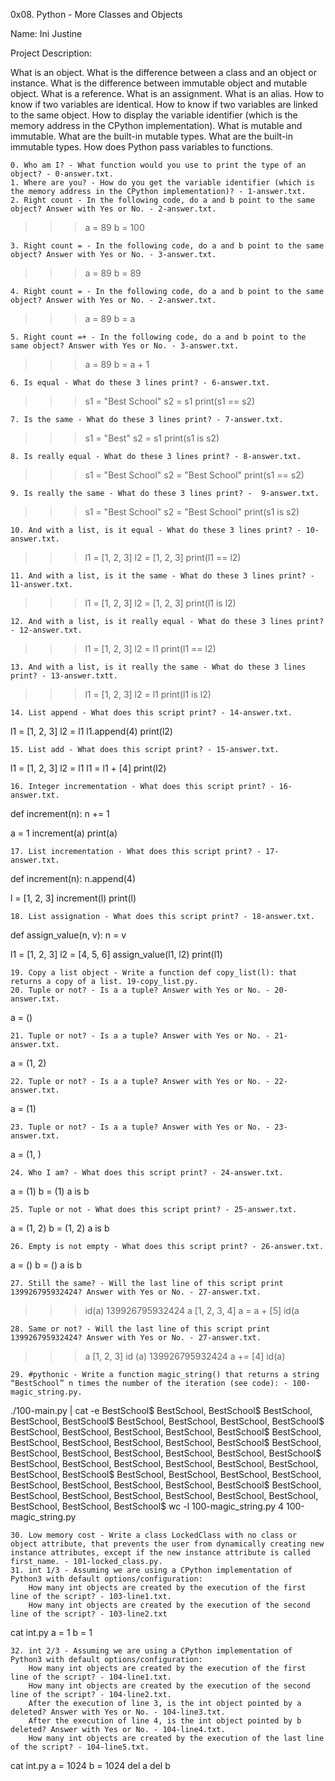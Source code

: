 0x08. Python - More Classes and Objects

Name: Ini Justine

Project Description:

What is an object. What is the difference between a class and an object or instance. What is the difference between immutable object and mutable object. What is a reference. What is an assignment. What is an alias. How to know if two variables are identical. How to know if two variables are linked to the same object. How to display the variable identifier (which is the memory address in the CPython implementation). What is mutable and immutable. What are the built-in mutable types. What are the built-in immutable types. How does Python pass variables to functions.

    0. Who am I? - What function would you use to print the type of an object? - 0-answer.txt.
    1. Where are you? - How do you get the variable identifier (which is the memory address in the CPython implementation)? - 1-answer.txt.
    2. Right count - In the following code, do a and b point to the same object? Answer with Yes or No. - 2-answer.txt.

>>> a = 89
>>> b = 100

    3. Right count = - In the following code, do a and b point to the same object? Answer with Yes or No. - 3-answer.txt.

>>> a = 89
>>> b = 89

    4. Right count = - In the following code, do a and b point to the same object? Answer with Yes or No. - 2-answer.txt.

>>> a = 89
>>> b = a

    5. Right count =+ - In the following code, do a and b point to the same object? Answer with Yes or No. - 3-answer.txt.

>>> a = 89
>>> b = a + 1

    6. Is equal - What do these 3 lines print? - 6-answer.txt.

>>> s1 = "Best School"
>>> s2 = s1
>>> print(s1 == s2)

    7. Is the same - What do these 3 lines print? - 7-answer.txt.

>>> s1 = "Best"
>>> s2 = s1
>>> print(s1 is s2)

    8. Is really equal - What do these 3 lines print? - 8-answer.txt.

>>> s1 = "Best School"
>>> s2 = "Best School"
>>> print(s1 == s2)

    9. Is really the same - What do these 3 lines print? -  9-answer.txt.

>>> s1 = "Best School"
>>> s2 = "Best School"
>>> print(s1 is s2)

    10. And with a list, is it equal - What do these 3 lines print? - 10-answer.txt.

>>> l1 = [1, 2, 3]
>>> l2 = [1, 2, 3] 
>>> print(l1 == l2)

    11. And with a list, is it the same - What do these 3 lines print? - 11-answer.txt.

>>> l1 = [1, 2, 3]
>>> l2 = [1, 2, 3] 
>>> print(l1 is l2)

    12. And with a list, is it really equal - What do these 3 lines print? - 12-answer.txt.

>>> l1 = [1, 2, 3]
>>> l2 = l1
>>> print(l1 == l2)

    13. And with a list, is it really the same - What do these 3 lines print? - 13-answer.txtt.

>>> l1 = [1, 2, 3]
>>> l2 = l1
>>> print(l1 is l2)

    14. List append - What does this script print? - 14-answer.txt.

l1 = [1, 2, 3]
l2 = l1
l1.append(4)
print(l2)

    15. List add - What does this script print? - 15-answer.txt.

l1 = [1, 2, 3]
l2 = l1
l1 = l1 + [4]
print(l2)

    16. Integer incrementation - What does this script print? - 16-answer.txt.

def increment(n):
    n += 1

a = 1
increment(a)
print(a)

    17. List incrementation - What does this script print? - 17-answer.txt.

def increment(n):
    n.append(4)

l = [1, 2, 3]
increment(l)
print(l)

    18. List assignation - What does this script print? - 18-answer.txt.

def assign_value(n, v):
    n = v

l1 = [1, 2, 3]
l2 = [4, 5, 6]
assign_value(l1, l2)
print(l1)

    19. Copy a list object - Write a function def copy_list(l): that returns a copy of a list. 19-copy_list.py.
    20. Tuple or not? - Is a a tuple? Answer with Yes or No. - 20-answer.txt.

a = ()

    21. Tuple or not? - Is a a tuple? Answer with Yes or No. - 21-answer.txt.

a = (1, 2)

    22. Tuple or not? - Is a a tuple? Answer with Yes or No. - 22-answer.txt.

a = (1)

    23. Tuple or not? - Is a a tuple? Answer with Yes or No. - 23-answer.txt.

a = (1, )

    24. Who I am? - What does this script print? - 24-answer.txt.

a = (1)
b = (1)
a is b

    25. Tuple or not - What does this script print? - 25-answer.txt.

a = (1, 2)
b = (1, 2)
a is b

    26. Empty is not empty - What does this script print? - 26-answer.txt.

a = ()
b = ()
a is b

    27. Still the same? - Will the last line of this script print 139926795932424? Answer with Yes or No. - 27-answer.txt.

>>> id(a)
139926795932424
>>> a
[1, 2, 3, 4]
>>> a = a + [5]
>>> id(a

    28. Same or not? - Will the last line of this script print 139926795932424? Answer with Yes or No. - 27-answer.txt.

>>> a
[1, 2, 3]
>>> id (a)
139926795932424
>>> a += [4]
>>> id(a)

    29. #pythonic - Write a function magic_string() that returns a string “BestSchool” n times the number of the iteration (see code): - 100-magic_string.py.
./100-main.py | cat -e
BestSchool$
BestSchool, BestSchool$
BestSchool, BestSchool, BestSchool$
BestSchool, BestSchool, BestSchool, BestSchool$
BestSchool, BestSchool, BestSchool, BestSchool, BestSchool$
BestSchool, BestSchool, BestSchool, BestSchool, BestSchool, BestSchool$
BestSchool, BestSchool, BestSchool, BestSchool, BestSchool, BestSchool, BestSchool$
BestSchool, BestSchool, BestSchool, BestSchool, BestSchool, BestSchool, BestSchool, BestSchool$
BestSchool, BestSchool, BestSchool, BestSchool, BestSchool, BestSchool, BestSchool, BestSchool, BestSchool$
BestSchool, BestSchool, BestSchool, BestSchool, BestSchool, BestSchool, BestSchool, BestSchool, BestSchool, BestSchool$
 wc -l 100-magic_string.py 
4 100-magic_string.py 

    30. Low memory cost - Write a class LockedClass with no class or object attribute, that prevents the user from dynamically creating new instance attributes, except if the new instance attribute is called first_name. - 101-locked_class.py.
    31. int 1/3 - Assuming we are using a CPython implementation of Python3 with default options/configuration:
        How many int objects are created by the execution of the first line of the script? - 103-line1.txt.
        How many int objects are created by the execution of the second line of the script? - 103-line2.txt
 cat int.py 
a = 1
b = 1

    32. int 2/3 - Assuming we are using a CPython implementation of Python3 with default options/configuration:
        How many int objects are created by the execution of the first line of the script? - 104-line1.txt.
        How many int objects are created by the execution of the second line of the script? - 104-line2.txt.
        After the execution of line 3, is the int object pointed by a deleted? Answer with Yes or No. - 104-line3.txt.
        After the execution of line 4, is the int object pointed by b deleted? Answer with Yes or No. - 104-line4.txt.
        How many int objects are created by the execution of the last line of the script? - 104-line5.txt.
 cat int.py 
a = 1024
b = 1024
del a
del b
